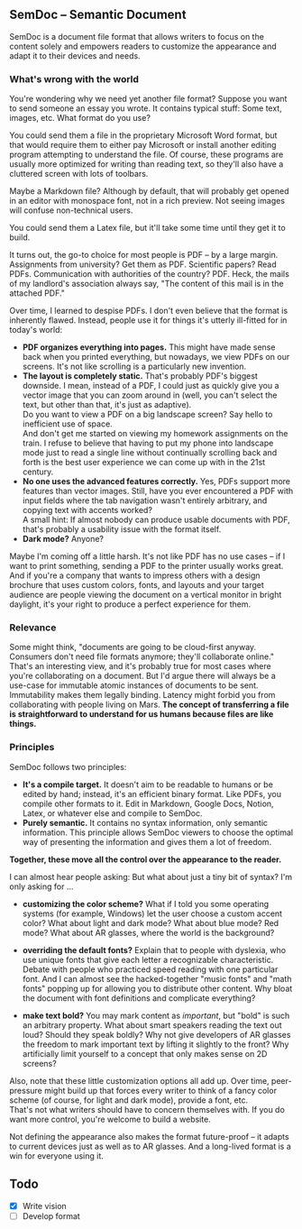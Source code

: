 ## SemDoc – Semantic Document

SemDoc is a document file format that allows writers to focus on the content solely and empowers readers to customize the appearance and adapt it to their devices and needs.

### What's wrong with the world

You're wondering why we need yet another file format?
Suppose you want to send someone an essay you wrote. It contains typical stuff: Some text, images, etc.
What format do you use?

You could send them a file in the proprietary Microsoft Word format, but that would require them to either pay Microsoft or install another editing program attempting to understand the file.
Of course, these programs are usually more optimized for writing than reading text, so they'll also have a cluttered screen with lots of toolbars.

Maybe a Markdown file? Although by default, that will probably get opened in an editor with monospace font, not in a rich preview. Not seeing images will confuse non-technical users.

You could send them a Latex file, but it'll take some time until they get it to build.

It turns out, the go-to choice for most people is PDF – by a large margin.
Assignments from university? Get them as PDF.
Scientific papers? Read PDFs.
Communication with authorities of the country? PDF.
Heck, the mails of my landlord's association always say, "The content of this mail is in the attached PDF."

Over time, I learned to despise PDFs. I don't even believe that the format is inherently flawed.
Instead, people use it for things it's utterly ill-fitted for in today's world:

* **PDF organizes everything into pages.**
  This might have made sense back when you printed everything, but nowadays, we view PDFs on our screens.
  It's not like scrolling is a particularly new invention.
* **The layout is completely static.**
  That's probably PDF's biggest downside.
  I mean, instead of a PDF, I could just as quickly give you a vector image that you can zoom around in (well, you can't select the text, but other than that, it's just as adaptive).  
  Do you want to view a PDF on a big landscape screen? Say hello to inefficient use of space.  
  And don't get me started on viewing my homework assignments on the train. I refuse to believe that having to put my phone into landscape mode just to read a single line without continually scrolling back and forth is the best user experience we can come up with in the 21st century.
* **No one uses the advanced features correctly.**
  Yes, PDFs support more features than vector images.
  Still, have you ever encountered a PDF with input fields where the tab navigation wasn't entirely arbitrary, and copying text with accents worked?  
  A small hint: If almost nobody can produce usable documents with PDF, that's probably a usability issue with the format itself.
* **Dark mode?** Anyone?

Maybe I'm coming off a little harsh. It's not like PDF has no use cases – if I want to print something, sending a PDF to the printer usually works great.
And if you're a company that wants to impress others with a design brochure that uses custom colors, fonts, and layouts and your target audience are people viewing the document on a vertical monitor in bright daylight, it's your right to produce a perfect experience for them.

### Relevance

Some might think, "documents are going to be cloud-first anyway. Consumers don't need file formats anymore; they'll collaborate online."
That's an interesting view, and it's probably true for most cases where you're collaborating on a document.
But I'd argue there will always be a use-case for immutable atomic instances of documents to be sent.
Immutability makes them legally binding.
Latency might forbid you from collaborating with people living on Mars.
**The concept of transferring a file is straightforward to understand for us humans because files are like things.**

### Principles

SemDoc follows two principles:

* **It's a compile target.**
  It doesn't aim to be readable to humans or be edited by hand; instead, it's an efficient binary format.
  Like PDFs, you compile other formats to it.
  Edit in Markdown, Google Docs, Notion, Latex, or whatever else and compile to SemDoc.
* **Purely semantic.**
  It contains no syntax information, only semantic information.
  This principle allows SemDoc viewers to choose the optimal way of presenting the information and gives them a lot of freedom.

**Together, these move all the control over the appearance to the reader.**

I can almost hear people asking:
But what about just a tiny bit of syntax? I'm only asking for …

* **customizing the color scheme?**
  What if I told you some operating systems (for example, Windows) let the user choose a custom accent color?
  What about light and dark mode?
  What about blue mode? Red mode?
  What about AR glasses, where the world is the background?

* **overriding the default fonts?**
  Explain that to people with dyslexia, who use unique fonts that give each letter a recognizable characteristic.
  Debate with people who practiced speed reading with one particular font.
  And I can almost see the hacked-together "music fonts" and "math fonts" popping up for allowing you to distribute other content.
  Why bloat the document with font definitions and complicate everything?

* **make text bold?**
  You may mark content as *important*, but "bold" is such an arbitrary property.
  What about smart speakers reading the text out loud? Should they speak boldly?
  Why not give developers of AR glasses the freedom to mark important text by lifting it slightly to the front?
  Why artificially limit yourself to a concept that only makes sense on 2D screens?

Also, note that these little customization options all add up.
Over time, peer-pressure might build up that forces every writer to think of a fancy color scheme (of course, for light and dark mode), provide a font, etc.  
That's not what writers should have to concern themselves with.
If you do want more control, you're welcome to build a website.

Not defining the appearance also makes the format future-proof – it adapts to current devices just as well as to AR glasses.
And a long-lived format is a win for everyone using it.

## Todo

- [x] Write vision
- [ ] Develop format
